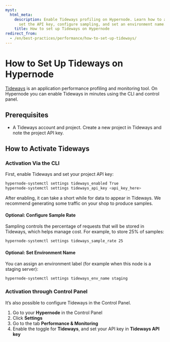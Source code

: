 ```yaml
---
myst:
  html_meta:
    description: Enable Tideways profiling on Hypernode. Learn how to activate it,
      set the API key, configure sampling, and set an environment name.
    title: How to set up Tideways on Hypernode
redirect_from:
  - /en/best-practices/performance/how-to-set-up-tideways/
---
```


# How to Set Up Tideways on Hypernode

[Tideways](https://tideways.com/) is an application performance profiling and monitoring tool. On Hypernode you can enable Tideways in minutes using the CLI and control panel.

## Prerequisites

- A Tideways account and project. Create a new project in Tideways and note the project API key.

## How to Activate Tideways

### Activation Via the CLI

First, enable Tideways and set your project API key:

```bash
hypernode-systemctl settings tideways_enabled True
hypernode-systemctl settings tideways_api_key <api_key_here>
```

After enabling, it can take a short while for data to appear in Tideways. We recommend generating some traffic on your shop to produce samples.

#### Optional: Configure Sample Rate

Sampling controls the percentage of requests that will be stored in Tideways, which helps manage cost. For example, to store 25% of samples:

```bash
hypernode-systemctl settings tideways_sample_rate 25
```

#### Optional: Set Environment Name

You can assign an environment label (for example when this node is a staging server):

```bash
hypernode-systemctl settings tideways_env_name staging
```

### Activation through Control Panel

It’s also possible to configure Tideways in the Control Panel.

1. Go to your **Hypernode** in the Control Panel
1. Click **Settings**
1. Go to the tab **Performance & Monitoring**
1. Enable the toggle for **Tideways**, and set your API key in **Tideways API key**
